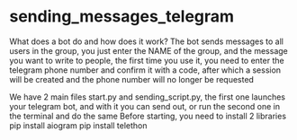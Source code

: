 # sending_messages_telegram
What does a bot do and how does it work?
The bot sends messages to all users in the group, you just enter the NAME of the group, and the message you want to write to people, the first time you use it, you need to enter the telegram phone number and confirm it with a code, after which a session will be created and the phone number will no longer be requested

We have 2 main files start.py and sending_script.py, the first one launches your telegram bot, and with it you can send out, or run the second one in the terminal and do the same
Before starting, you need to install 2 libraries
pip install aiogram
pip install telethon
